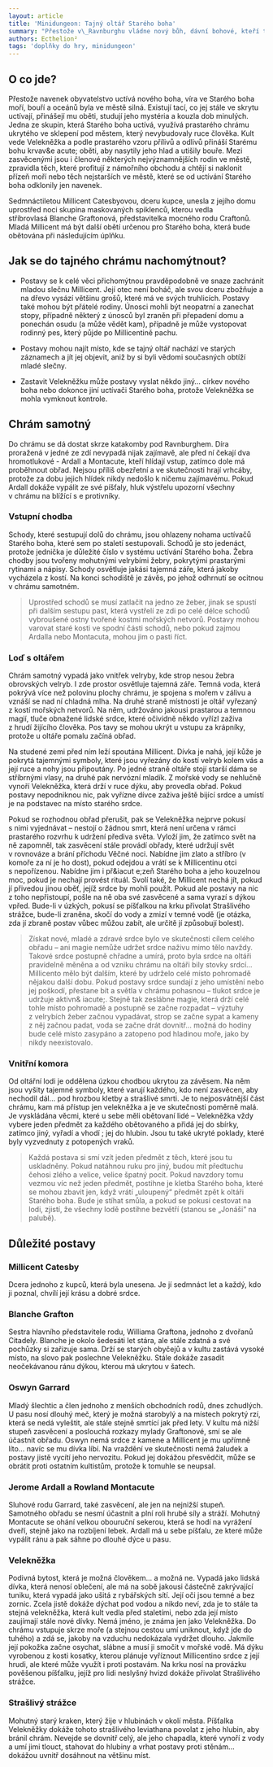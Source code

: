 ```yaml
---
layout: article
title: 'Minidungeon: Tajný oltář Starého boha'
summary: "Přestože v\_Ravnburghu vládne nový bůh, dávní bohové, kteří tu byli před ním a jejich mystéria, nejsou zcela zapomenuta. Místo na kterém město stojí, bylo osídleno dávno předtím, než sem přišli lidé a je vystavěno na troskách a sklepeních měst předchozích. Šeptá se o tajných ukrytých oltářích, na nichž zasvěcení v\_kápích stále přináší oběti a provádí obřady zasvěcené Starému bohu moří a hlubin. Občas se ztratí lidé, které pak už nikdy nikdo nevidí a o takových se často říká, že jejich krev byla prolita Starému bohu... ale co když je to ve skutečnosti pravda?"
authors: Ecthelion²
tags: 'doplňky do hry, minidungeon'
---
```


## O co jde?

Přestože navenek obyvatelstvo uctívá nového boha, víra ve Starého boha
moří, bouří a oceánů byla ve městě silná. Existují tací, co jej stále ve
skrytu uctívají, přinášejí mu oběti, studují jeho mystéria a kouzla dob
minulých. Jedna ze skupin, která Starého boha uctívá, využívá prastarého
chrámu ukrytého ve sklepení pod městem, který nevybudovaly ruce člověka.
Kult vede Velekněžka a podle prastarého vzoru přílivů a odlivů přináší
Starému bohu krvav&e acute; oběti, aby nasytily jeho hlad a utišily
bouře. Mezi zasvěcenými jsou i členové některých nejvýznamnějších rodin
ve městě, zpravidla těch, které profitují z námořního obchodu a chtějí
si naklonit přízeň moří nebo těch nejstarších ve městě, které se od
uctívání Starého boha odklonily jen navenek.

Sedmnáctiletou Millicent Catesbyovou, dceru kupce, unesla z jejího domu
uprostřed noci skupina maskovaných spiklenců, kterou vedla
stříbrovlasá Blanche Graftonová, představitelka mocného rodu Craftonů.
Mladá Millicent má být další obětí určenou pro Starého boha, která bude
obětována při následujícím úplňku.

## Jak se do tajného chrámu nachomýtnout?

* Postavy se k celé věci přichomýtnou pravděpodobně ve snaze zachránit
mladou slečnu Millicent. Její otec není boháč, ale svou dceru zbožňuje a
na dřevo vysází většinu grošů, které má ve svých truhlicích. Postavy
také mohou být přátelé rodiny. Únosci mohli být neopatrní a zanechat
stopy, případně některý z únosců byl zraněn při přepadení domu a
ponechán osudu (a může vědět kam), případně je může vystopovat rodinný
pes, který půjde po Millicentině pachu.

* Postavy mohou najít místo, kde se tajný oltář nachází ve starých
záznamech a jít jej objevit, aniž by si byli vědomi současných obtíží
mladé slečny.

* Zastavit Velekněžku může postavy vyslat někdo jiný… církev nového
boha nebo dokonce jiní uctívači Starého boha, protože Velekněžka se
mohla vymknout kontrole.


## Chrám samotný

Do chrámu se dá dostat skrze katakomby pod Ravnburghem. Díra proražená
v jedné ze zdí nevypadá nijak zajímavě, ale před ní čekají dva
hromotlukové - Ardall a Montacute, kteří hlídají vstup, zatímco dole má
proběhnout obřad. Nejsou příliš obezřetní a ve skutečnosti hrají
vrhcáby, protože za dobu jejich hlídek nikdy nedošlo k ničemu
zajímavému. Pokud Ardall dokáže vypálit ze své píšťaly, hluk výstřelu
upozorní všechny v chrámu na blížící s e protivníky.
 
### Vstupní chodba

Schody, které sestupují dolů do chrámu, jsou ohlazeny nohama uctívačů
Starého boha, které sem po staletí sestupovali. Schodů je sto jedenáct,
protože jednička je důležité číslo v systému uctívání Starého boha.
Žebra chodby jsou tvořeny mohutnými velrybími žebry, pokrytými
prastarými rytinami a nápisy. Schody osvětluje jakási tajemná záře,
která jakoby vycházela z kostí. Na konci schodiště je závěs, po jehož
odhrnutí se ocitnou v chrámu samotném.

> Uprostřed schodů se musí zatlačit na jedno ze žeber, jinak se spustí
při dalším sestupu past, která vystřelí ze zdi po celé délce schodů
vybroušené ostny tvořené kostmi mořských netvorů. Postavy mohou varovat
staré kosti ve spodní části schodů, nebo pokud zajmou Ardalla nebo
Montacuta, mohou jim o pasti říct.


### Loď s oltářem

Chrám samotný vypadá jako vnitřek velryby, kde strop nesou žebra
obrovských velryb. I zde prostor osvětluje tajemná záře. Temná voda,
která pokrývá více než polovinu plochy chrámu, je spojena s mořem
v zálivu a vznáší se nad ní chladná mlha. Na druhé straně místnosti je
oltář vyřezaný z kostí mořských netvorů. Na něm, udržováno jakousi
prastarou a temnou magií, tluče obnažené lidské srdce, které očividně
někdo vyřízl zaživa z hrudí žijícího člověka. Pos tavy se mohou ukrýt u
vstupu za krápníky, protože u oltáře pomalu začíná obřad.

Na studené zemi před ním leží spoutána Millicent. Dívka je nahá, její
kůže je pokrytá tajemnými symboly, které jsou vyřezány do kostí velryb
kolem vás a její ruce a nohy jsou připoutány. Po jedné straně oltáře
stojí starší dáma se stříbrnými vlasy, na druhé pak nervózní mladík.
Z mořské vody se nehlučně vynoří Velekněžka, která drží v ruce dýku, aby
provedla obřad. Pokud postavy nepodniknou nic, pak vyřízne dívce zaživa
ještě bijící srdce a umístí je na podstavec na místo starého srdce.

Pokud se rozhodnou obřad přerušit, pak se Velekněžka nejprve pokusí
s nimi vyjednávat – nestojí o žádnou smrt, která není určena v rámci
prastarého rozvrhu k udržení přediva světa. Vyloží jim, že zatímco svět
na ně zapomněl, tak zasvěcení stále provádí obřady, které udržují svět
v rovnováze a brání příchodu Věčné noci. Nabídne jim zlato a stříbro (v
komoře za ní je ho dost), pokud odejdou a vrátí se k Millicentinu otci
s nepořízenou. Nabídne jim i př&iacut e;zeň Starého boha a jeho
kouzelnou moc, pokud je nechají provést rituál. Svolí také, že Millicent
nechá jít, pokud jí přivedou jinou oběť, jejíž srdce by mohli použít.
Pokud ale postavy na nic z toho nepřistoupí, pošle na ně oba své
zasvěcené a sama vyrazí s dýkou vpřed. Bude-li v úzkých, pokusí se
píšťalkou na krku přivolat Strašlivého strážce, bude-li zraněna, skočí
do vody a zmizí v temné vodě (je otázka, zda jí zbraně postav vůbec
můžou zabít, ale určitě jí způsobují bolest).

> Získat nové, mladé a zdravé srdce bylo ve skutečnosti cílem celého
obřadu – ani magie nemůže udržet srdce naživu mimo tělo navždy. Takové
srdce postupně chřadne a umírá, proto byla srdce na oltáři pravidelně
měněna a od vzniku chrámu na oltáři bily stovky srdcí... Millicento mělo
být dalším, které by udrželo celé místo pohromadě nějakou další dobu.
Pokud postavy srdce sundají z jeho umístění nebo jej poškodí, přestane
bít a světla v chrámu pohasnou – tlukot srdce je udržuje aktivn&
iacute;. Stejně tak zeslábne magie, která drží celé tohle místo
pohromadě a postupně se začne rozpadat – výztuhy z velrybích žeber
začnou vypadávat, strop se začne sypat a kameny z něj začnou padat, voda
se začne drát dovnitř... možná do hodiny bude celé místo zasypáno a
zatopeno pod hladinou moře, jako by nikdy neexistovalo.

### Vnitřní komora

Od oltářní lodi je oddělena úzkou chodbou ukrytou za závěsem. Na něm
jsou vyšity tajemné symboly, které varují každého, kdo není zasvěcen,
aby nechodil dál... pod hrozbou kletby a strašlivé smrti. Je to
nejposvátnější část chrámu, kam má přístup jen velekněžka a je ve
skutečnosti poměrně malá. Je vyskládána věcmi, které u sebe měli
obětovaní lidé – Velekněžka vždy vybere jeden předmět za každého
obětovaného a přidá jej do sbírky, zatímco jiný, vyřadí a vhodí ; jej do
hlubin. Jsou tu také ukryté poklady, které byly vyzvednuty z potopených
vraků.

> Každá postava si smí vzít jeden předmět z těch, které jsou tu
uskladněny. Pokud natáhnou ruku pro jiný, budou mít předtuchu čehosi
zlého a velice, velice špatný pocit. Pokud navzdory tomu vezmou víc než
jeden předmět, postihne je kletba Starého boha, které se mohou zbavit
jen, když vrátí „uloupený“ předmět zpět k oltáři Starého boha. Bude je
stíhat smůla, a pokud se pokusí cestovat na lodi, zjistí, že všechny
lodě postihne bezvětří (stanou se „Jonáši“ na palubě).

## Důležité postavy

### Millicent Catesby
Dcera jednoho z kupců, která byla unesena. Je jí
sedmnáct let a každý, kdo ji poznal, chvílí její krásu a dobré srdce.

### Blanche Grafton

Sestra hlavního představitele rodu, Williama
Graftona, jednoho z dvořanů Citadely. Blanche je okolo šedesáti let
stára, ale stále zdatná a své pochůzky si zařizuje sama. Drží se starých
obyčejů a v kultu zastává vysoké místo, na slovo pak poslechne
Velekněžku. Stále dokáže zasadit neočekávanou ránu dýkou, kterou má
ukrytou v šatech.

### Oswyn Garrard

Mladý šlechtic a člen jednoho z menších obchodních
rodů, dnes zchudlých. U pasu nosí dlouhý meč, který je možná starobylý a
na místech pokrytý rzí, která se nedá vyleštit, ale stále stejně smrtící
jak před lety. V kultu má nižší stupeň zasvěcení a poslouchá rozkazy
mylady Graftonové, smí se ale účastnit obřadu. Oswyn nemá srdce z kamene
a Millicent je mu upřímně líto… navíc se mu dívka líbí. Na vraždění ve
skutečnosti nemá žaludek a postavy jistě vycítí jeho nervozitu. Pokud
jej dokážou přesvědčit, může se obrátit proti ostatním kultistům,
protože k tomuhle se neupsal.

### Jerome Ardall a Rowland Montacute

Sluhové rodu Garrard, také
zasvěcení, ale jen na nejnižší stupeň. Samotného obřadu se nesmí
účastnit a plní roli hrubé síly a stráží. Mohutný Montacute se ohání
velkou obouruční sekerou, která se hodí na vyrážení dveří, stejně jako
na rozbíjení lebek. Ardall má u sebe píšťalu, ze které může vypálit ránu
a pak sáhne po dlouhé dýce u pasu.

### Velekněžka

Podivná bytost, která je možná člověkem... a možná ne.
Vypadá jako lidská dívka, která nenosí oblečení, ale má na sobě jakousi
částečně zakrývající tuniku, která vypadá jako ušitá z rybářských sítí.
Její oči jsou temné a bez zornic. Zcela jistě dokáže dýchat pod vodou a
nikdo neví, zda je to stále ta stejná velekněžka, která kult vedla před
staletími, nebo zda její místo zaujímají stále nové dívky. Nemá jméno,
je známa jen jako Velekněžka. Do chrámu vstupuje skrze moře (a stejnou
cestou umí uniknout, když jde do tuhého) a zdá se, jakoby na vzduchu
nedokázala vydržet dlouho. Jakmile její pokožka začne osychat, slábne a
musí ji smočit v mořské vodě. Má dýku vyrobenou z kosti kosatky, kterou
plánuje vyříznout Millicentino srdce z její hrudi, ale které může využít
i proti postavám. Na krku nosí na provázku pověšenou píšťalku, jejíž pro
lidi neslyšný hvizd dokáže přivolat Strašlivého strážce.

### Strašlivý strážce

Mohutný starý kraken, který žije v hlubinách
v okolí města. Píšťalka Velekněžky dokáže tohoto strašlivého leviathana
povolat z jeho hlubin, aby bránil chrám. Nevejde se dovnitř celý, ale
jeho chapadla, které vynoří z vody a umí jimi tlouct, stahovat do
hlubiny a vrhat postavy proti stěnám... dokážou uvnitř dosáhnout na
většinu míst.
